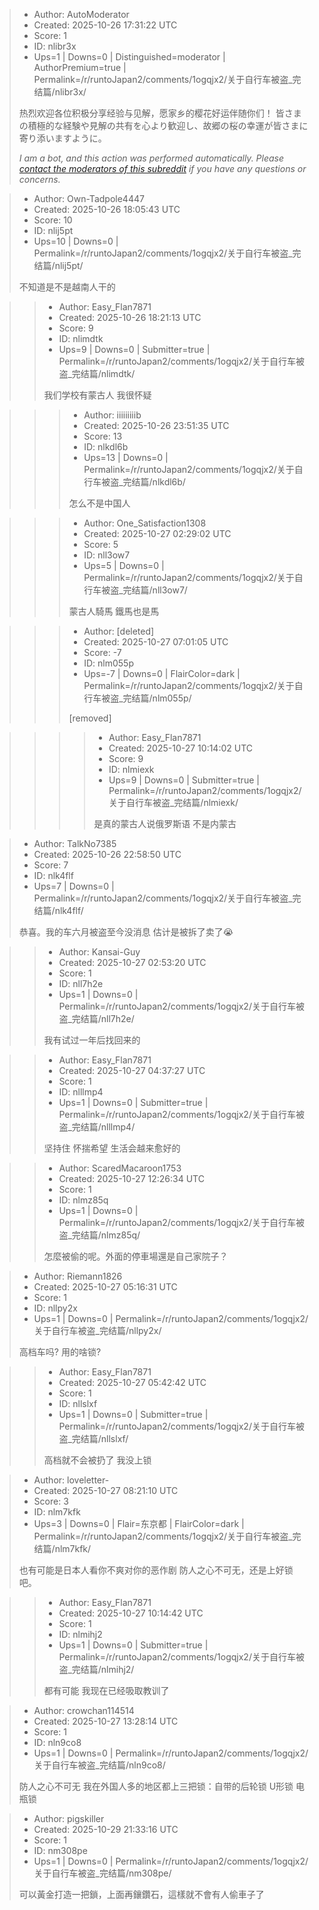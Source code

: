 > - Author: AutoModerator
> - Created: 2025-10-26 17:31:22 UTC
> - Score: 1
> - ID: nlibr3x
> - Ups=1 | Downs=0 | Distinguished=moderator | AuthorPremium=true | Permalink=/r/runtoJapan2/comments/1ogqjx2/关于自行车被盗_完结篇/nlibr3x/
>
> 热烈欢迎各位积极分享经验与见解，愿家乡的樱花好运伴随你们！
> 皆さまの積極的な経験や見解の共有を心より歓迎し、故郷の桜の幸運が皆さまに寄り添いますように。
> 
> *I am a bot, and this action was performed automatically. Please [contact the moderators of this subreddit](/message/compose/?to=/r/runtoJapan2) if you have any questions or concerns.*

> - Author: Own-Tadpole4447
> - Created: 2025-10-26 18:05:43 UTC
> - Score: 10
> - ID: nlij5pt
> - Ups=10 | Downs=0 | Permalink=/r/runtoJapan2/comments/1ogqjx2/关于自行车被盗_完结篇/nlij5pt/
>
> 不知道是不是越南人干的

>> - Author: Easy_Flan7871
>> - Created: 2025-10-26 18:21:13 UTC
>> - Score: 9
>> - ID: nlimdtk
>> - Ups=9 | Downs=0 | Submitter=true | Permalink=/r/runtoJapan2/comments/1ogqjx2/关于自行车被盗_完结篇/nlimdtk/
>>
>> 我们学校有蒙古人 我很怀疑

>>> - Author: iiiiiiiiib
>>> - Created: 2025-10-26 23:51:35 UTC
>>> - Score: 13
>>> - ID: nlkdl6b
>>> - Ups=13 | Downs=0 | Permalink=/r/runtoJapan2/comments/1ogqjx2/关于自行车被盗_完结篇/nlkdl6b/
>>>
>>> 怎么不是中国人

>>> - Author: One_Satisfaction1308
>>> - Created: 2025-10-27 02:29:02 UTC
>>> - Score: 5
>>> - ID: nll3ow7
>>> - Ups=5 | Downs=0 | Permalink=/r/runtoJapan2/comments/1ogqjx2/关于自行车被盗_完结篇/nll3ow7/
>>>
>>> 蒙古人騎馬 鐵馬也是馬

>>> - Author: [deleted]
>>> - Created: 2025-10-27 07:01:05 UTC
>>> - Score: -7
>>> - ID: nlm055p
>>> - Ups=-7 | Downs=0 | FlairColor=dark | Permalink=/r/runtoJapan2/comments/1ogqjx2/关于自行车被盗_完结篇/nlm055p/
>>>
>>> [removed]

>>>> - Author: Easy_Flan7871
>>>> - Created: 2025-10-27 10:14:02 UTC
>>>> - Score: 9
>>>> - ID: nlmiexk
>>>> - Ups=9 | Downs=0 | Submitter=true | Permalink=/r/runtoJapan2/comments/1ogqjx2/关于自行车被盗_完结篇/nlmiexk/
>>>>
>>>> 是真的蒙古人说俄罗斯语  不是内蒙古

> - Author: TalkNo7385
> - Created: 2025-10-26 22:58:50 UTC
> - Score: 7
> - ID: nlk4flf
> - Ups=7 | Downs=0 | Permalink=/r/runtoJapan2/comments/1ogqjx2/关于自行车被盗_完结篇/nlk4flf/
>
> 恭喜。我的车六月被盗至今没消息 估计是被拆了卖了😭

>> - Author: Kansai-Guy
>> - Created: 2025-10-27 02:53:20 UTC
>> - Score: 1
>> - ID: nll7h2e
>> - Ups=1 | Downs=0 | Permalink=/r/runtoJapan2/comments/1ogqjx2/关于自行车被盗_完结篇/nll7h2e/
>>
>> 我有试过一年后找回来的

>> - Author: Easy_Flan7871
>> - Created: 2025-10-27 04:37:27 UTC
>> - Score: 1
>> - ID: nlllmp4
>> - Ups=1 | Downs=0 | Submitter=true | Permalink=/r/runtoJapan2/comments/1ogqjx2/关于自行车被盗_完结篇/nlllmp4/
>>
>> 坚持住 怀揣希望   生活会越来愈好的

>> - Author: ScaredMacaroon1753
>> - Created: 2025-10-27 12:26:34 UTC
>> - Score: 1
>> - ID: nlmz85q
>> - Ups=1 | Downs=0 | Permalink=/r/runtoJapan2/comments/1ogqjx2/关于自行车被盗_完结篇/nlmz85q/
>>
>> 怎麼被偷的呢。外面的停車場還是自己家院子？

> - Author: Riemann1826
> - Created: 2025-10-27 05:16:31 UTC
> - Score: 1
> - ID: nllpy2x
> - Ups=1 | Downs=0 | Permalink=/r/runtoJapan2/comments/1ogqjx2/关于自行车被盗_完结篇/nllpy2x/
>
> 高档车吗? 用的啥锁?

>> - Author: Easy_Flan7871
>> - Created: 2025-10-27 05:42:42 UTC
>> - Score: 1
>> - ID: nllslxf
>> - Ups=1 | Downs=0 | Submitter=true | Permalink=/r/runtoJapan2/comments/1ogqjx2/关于自行车被盗_完结篇/nllslxf/
>>
>> 高档就不会被扔了  我没上锁

> - Author: loveletter-
> - Created: 2025-10-27 08:21:10 UTC
> - Score: 3
> - ID: nlm7kfk
> - Ups=3 | Downs=0 | Flair=东京都 | FlairColor=dark | Permalink=/r/runtoJapan2/comments/1ogqjx2/关于自行车被盗_完结篇/nlm7kfk/
>
> 也有可能是日本人看你不爽对你的恶作剧
> 防人之心不可无，还是上好锁吧。

>> - Author: Easy_Flan7871
>> - Created: 2025-10-27 10:14:42 UTC
>> - Score: 1
>> - ID: nlmihj2
>> - Ups=1 | Downs=0 | Submitter=true | Permalink=/r/runtoJapan2/comments/1ogqjx2/关于自行车被盗_完结篇/nlmihj2/
>>
>> 都有可能  我现在已经吸取教训了

> - Author: crowchan114514
> - Created: 2025-10-27 13:28:14 UTC
> - Score: 1
> - ID: nln9co8
> - Ups=1 | Downs=0 | Permalink=/r/runtoJapan2/comments/1ogqjx2/关于自行车被盗_完结篇/nln9co8/
>
> 防人之心不可无 我在外国人多的地区都上三把锁：自带的后轮锁 U形锁 电瓶锁

> - Author: pigskiller
> - Created: 2025-10-29 21:33:16 UTC
> - Score: 1
> - ID: nm308pe
> - Ups=1 | Downs=0 | Permalink=/r/runtoJapan2/comments/1ogqjx2/关于自行车被盗_完结篇/nm308pe/
>
> 可以黃金打造一把鎖，上面再鑲鑽石，這樣就不會有人偷車子了
